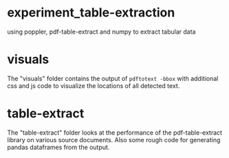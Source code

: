 experiment_table-extraction
===========================

using poppler, pdf-table-extract and numpy to extract tabular data

# visuals

The "visuals" folder contains the output of `pdftotext -bbox`  with additional css and js code to visualize the locations of all detected text.

# table-extract

The "table-extract" folder looks at the performance of the pdf-table-extract library on various source documents. Also some rough code for generating pandas dataframes from the output.

